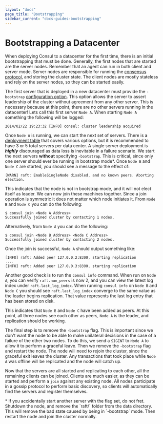 ```yaml
---
layout: "docs"
page_title: "Bootstrapping"
sidebar_current: "docs-guides-bootstrapping"
---
```


# Bootstrapping a Datacenter

When deploying Consul to a datacenter for the first time, there is an initial bootstrapping that
must be done. Generally, the first nodes that are started are the server nodes. Remember that an
agent can run in both client and server mode. Server nodes are responsible for running
the [consensus protocol](/docs/internals/consensus.html), and storing the cluster state.
The client nodes are mostly stateless and rely on the server nodes, so they can be started easily.

The first server that is deployed in a new datacenter must provide the `-bootstrap` [configuration
option](/docs/agent/options.html). This option allows the server to assert leadership of the cluster
without agreement from any other server. This is necessary because at this point, there are no other
servers running in the datacenter! Lets call this first server `Node A`. When starting `Node A` something
the following will be logged:

    2014/02/22 19:23:32 [INFO] consul: cluster leadership acquired

Once `Node A` is running, we can start the next set of servers. There is a [deployment table](/docs/internals/consensus.html#toc_3)
that covers various options, but it is recommended to have 3 or 5 total servers per data center.
A single server deployment is _**highly**_ discouraged as data loss is inevitable in a failure scenario.
We start the next servers **without** specifying `-bootstrap`. This is critical, since only one server
should ever be running in bootstrap mode*. Once `Node B` and `Node C` are started, you should see a
message to the effect of:

    [WARN] raft: EnableSingleNode disabled, and no known peers. Aborting election.

This indicates that the node is not in bootstrap mode, and it will not elect itself as leader.
We can now join these machines together. Since a join operation is symmetric it does not matter
which node initiates it. From `Node B` and `Node C` you can do the following:

    $ consul join <Node A Address>
    Successfully joined cluster by contacting 1 nodes.

Alternatively, from `Node A` you can do the following:

    $ consul join <Node B Address> <Node C Address>
    Successfully joined cluster by contacting 2 nodes.

Once the join is successful, `Node A` should output something like:

    [INFO] raft: Added peer 127.0.0.2:8300, starting replication
    ....
    [INFO] raft: Added peer 127.0.0.3:8300, starting replication

Another good check is to run the `consul info` command. When run on `Node A`, you can
verify `raft.num_peers` is now 2, and you can view the latest log index under `raft.last_log_index`.
When running `consul info` on `Node B` and `Node C` you should see `raft.last_log_index`
converge to the same value as the leader begins replication. That value represents the last
log entry that has been stored on disk.

This indicates that `Node B` and `Node C` have been added as peers. At this point,
all three nodes see each other as peers, `Node A` is the leader, and replication
should be working.

The final step is to remove the `-bootstrap` flag. This is important since we don't
want the node to be able to make unilateral decisions in the case of a failure of the
other two nodes. To do this, we send a `SIGINT` to `Node A` to allow it to perform
a graceful leave. Then we remove the `-bootstrap` flag and restart the node. The node
will need to rejoin the cluster, since the graceful exit leaves the cluster. Any transactions
that took place while `Node A` was offline will be replicated and the node will catch up.

Now that the servers are all started and replicating to each other, all the remaining
clients can be joined. Clients are much easier, as they can be started and perform
a `join` against any existing node. All nodes participate in a gossip protocol to
perform basic discovery, so clients will automatically find the servers and register
themselves.

<div class="alert alert-block alert-info">
* If you accidentally start another server with the flag set, do not fret.
Shutdown the node, and remove the `raft/` folder from the data directory. This will
remove the bad state caused by being in `-bootstrap` mode. Then restart the
node and join the cluster normally.
</div>


